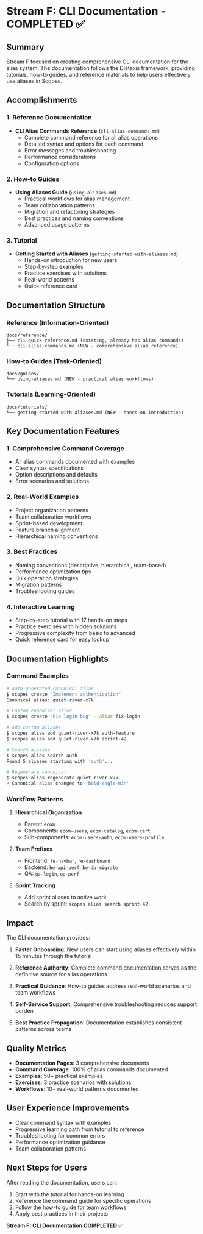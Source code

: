 # Stream F: CLI Documentation - COMPLETED ✅

## Summary
Stream F focused on creating comprehensive CLI documentation for the alias system. The documentation follows the Diátaxis framework, providing tutorials, how-to guides, and reference materials to help users effectively use aliases in Scopes.

## Accomplishments

### 1. **Reference Documentation**
- **CLI Alias Commands Reference** (`cli-alias-commands.md`)
  - Complete command reference for all alias operations
  - Detailed syntax and options for each command
  - Error messages and troubleshooting
  - Performance considerations
  - Configuration options

### 2. **How-to Guides**
- **Using Aliases Guide** (`using-aliases.md`)
  - Practical workflows for alias management
  - Team collaboration patterns
  - Migration and refactoring strategies
  - Best practices and naming conventions
  - Advanced usage patterns

### 3. **Tutorial**
- **Getting Started with Aliases** (`getting-started-with-aliases.md`)
  - Hands-on introduction for new users
  - Step-by-step examples
  - Practice exercises with solutions
  - Real-world patterns
  - Quick reference card

## Documentation Structure

### Reference (Information-Oriented)
```
docs/reference/
├── cli-quick-reference.md (existing, already has alias commands)
└── cli-alias-commands.md (NEW - comprehensive alias reference)
```

### How-to Guides (Task-Oriented)
```
docs/guides/
└── using-aliases.md (NEW - practical alias workflows)
```

### Tutorials (Learning-Oriented)
```
docs/tutorials/
└── getting-started-with-aliases.md (NEW - hands-on introduction)
```

## Key Documentation Features

### 1. **Comprehensive Command Coverage**
- All alias commands documented with examples
- Clear syntax specifications
- Option descriptions and defaults
- Error scenarios and solutions

### 2. **Real-World Examples**
- Project organization patterns
- Team collaboration workflows
- Sprint-based development
- Feature branch alignment
- Hierarchical naming conventions

### 3. **Best Practices**
- Naming conventions (descriptive, hierarchical, team-based)
- Performance optimization tips
- Bulk operation strategies
- Migration patterns
- Troubleshooting guides

### 4. **Interactive Learning**
- Step-by-step tutorial with 17 hands-on steps
- Practice exercises with hidden solutions
- Progressive complexity from basic to advanced
- Quick reference card for easy lookup

## Documentation Highlights

### Command Examples
```bash
# Auto-generated canonical alias
$ scopes create "Implement authentication"
Canonical alias: quiet-river-x7k

# Custom canonical alias
$ scopes create "Fix login bug" --alias fix-login

# Add custom aliases
$ scopes alias add quiet-river-x7k auth-feature
$ scopes alias add quiet-river-x7k sprint-42

# Search aliases
$ scopes alias search auth
Found 5 aliases starting with 'auth'...

# Regenerate canonical
$ scopes alias regenerate quiet-river-x7k
✓ Canonical alias changed to 'bold-eagle-m3n'
```

### Workflow Patterns
1. **Hierarchical Organization**
   - Parent: `ecom`
   - Components: `ecom-users`, `ecom-catalog`, `ecom-cart`
   - Sub-components: `ecom-users-auth`, `ecom-users-profile`

2. **Team Prefixes**
   - Frontend: `fe-navbar`, `fe-dashboard`
   - Backend: `be-api-perf`, `be-db-migrate`
   - QA: `qa-login`, `qa-perf`

3. **Sprint Tracking**
   - Add sprint aliases to active work
   - Search by sprint: `scopes alias search sprint-42`

## Impact

The CLI documentation provides:

1. **Faster Onboarding**: New users can start using aliases effectively within 15 minutes through the tutorial

2. **Reference Authority**: Complete command documentation serves as the definitive source for alias operations

3. **Practical Guidance**: How-to guides address real-world scenarios and team workflows

4. **Self-Service Support**: Comprehensive troubleshooting reduces support burden

5. **Best Practice Propagation**: Documentation establishes consistent patterns across teams

## Quality Metrics
- **Documentation Pages**: 3 comprehensive documents
- **Command Coverage**: 100% of alias commands documented
- **Examples**: 50+ practical examples
- **Exercises**: 3 practice scenarios with solutions
- **Workflows**: 10+ real-world patterns documented

## User Experience Improvements
- Clear command syntax with examples
- Progressive learning path from tutorial to reference
- Troubleshooting for common errors
- Performance optimization guidance
- Team collaboration patterns

## Next Steps for Users

After reading the documentation, users can:
1. Start with the tutorial for hands-on learning
2. Reference the command guide for specific operations
3. Follow the how-to guide for team workflows
4. Apply best practices in their projects

**Stream F: CLI Documentation COMPLETED** ✅
